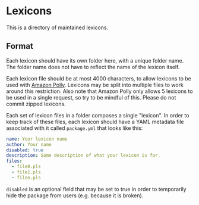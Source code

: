 # Lexicons
This is a directory of maintained lexicons.

## Format
Each lexicon should have its own folder here, with a unique folder name. The folder name does not have to reflect the name of the lexicon itself.

Each lexicon file should be at most 4000 characters, to allow lexicons to be used with [Amazon Polly](https://docs.aws.amazon.com/general/latest/gr/pol.html#limits_polly).
Lexicons may be split into multiple files to work around this restriction. Also note that Amazon Polly only allows 5 lexicons to be used in a single request, so try to be
mindful of this. Please do not commit zipped lexicons.

Each set of lexicon files in a folder composes a single "lexicon". In order to keep track of these files, each lexicon should have a YAML metadata file
associated with it called `package.yml` that looks like this:
```yaml
name: Your lexicon name
author: Your name
disabled: true
description: Some description of what your lexicon is for.
files:
  - file0.pls
  - file1.pls
  - filen.pls
```

`disabled` is an optional field that may be set to true in order to temporarily hide the package from users (e.g. because it is broken).
